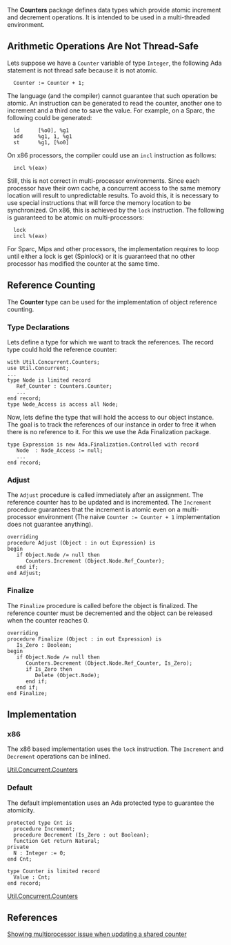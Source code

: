 The **Counters** package defines data types which provide
atomic increment and decrement operations.  It is intended to be used
in a multi-threaded environment.

## Arithmetic Operations Are Not Thread-Safe ##

Lets suppose we have a `Counter` variable of type `Integer`,
the following Ada statement is not thread safe because it is not atomic.
```
  Counter := Counter + 1;
```

The language (and the compiler) cannot guarantee that such operation be atomic.
An instruction can be generated to read the counter, another one to increment and
a third one to save the value.  For example, on a Sparc, the following could
be generated:

```
  ld      [%o0], %g1
  add     %g1, 1, %g1
  st      %g1, [%o0]
```

On x86 processors, the compiler could use an `incl` instruction as follows:

```
  incl %(eax)
```

Still, this is not correct in multi-processor environments.  Since each processor
have their own cache, a concurrent access to the same memory location will result
to unpredictable results.  To avoid this, it is necessary to use special instructions
that will force the memory location to be synchronized.  On x86, this is achieved
by the `lock` instruction.  The following is guaranteed to be atomic on multi-processors:

```
  lock
  incl %(eax)
```

For Sparc, Mips and other processors, the implementation requires to loop until
either a lock is get (Spinlock) or it is guaranteed that no other processor has
modified the counter at the same time.


## Reference Counting ##

The **Counter** type can be used for the implementation of object reference
counting.

### Type Declarations ###
Lets define a type for which we want to track the references.  The record
type could hold the reference counter:

```
with Util.Concurrent.Counters;
use Util.Concurrent;
...
type Node is limited record
   Ref_Counter : Counters.Counter;
   ...
end record;
type Node_Access is access all Node;
```

Now, lets define the type that will hold the access to our object instance.
The goal is to track the references of our instance in order to free it
when there is no reference to it.  For this we use the Ada Finalization
package.

```
type Expression is new Ada.Finalization.Controlled with record
   Node  : Node_Access := null;
   ...
end record;
```

### Adjust ###

The `Adjust` procedure is called immediately after an assignment.
The reference counter has to be updated and is incremented.  The `Increment`
procedure guarantees that the increment is atomic even on a multi-processor
environment (The naive `Counter := Counter + 1` implementation does not guarantee
anything).

```
overriding
procedure Adjust (Object : in out Expression) is
begin
   if Object.Node /= null then
      Counters.Increment (Object.Node.Ref_Counter);
   end if;
end Adjust;
```


### Finalize ###

The `Finalize` procedure is called before the object is finalized.
The reference counter must be decremented and the object can be released when
the counter reaches 0.

```
overriding
procedure Finalize (Object : in out Expression) is
   Is_Zero : Boolean;
begin
   if Object.Node /= null then
      Counters.Decrement (Object.Node.Ref_Counter, Is_Zero);
      if Is_Zero then
         Delete (Object.Node);
      end if;
   end if;
end Finalize;
```

## Implementation ##

### x86 ###

The x86 based implementation uses the `lock` instruction.  The `Increment`
and `Decrement` operations can be inlined.

[Util.Concurrent.Counters](http://code.google.com/p/ada-util/source/browse/trunk/src/asm-x86/util-concurrent-counters.ads)

### Default ###

The default implementation uses an Ada protected type to guarantee the
atomicity.

```
protected type Cnt is
  procedure Increment;
  procedure Decrement (Is_Zero : out Boolean);
  function Get return Natural;
private
  N : Integer := 0;
end Cnt;

type Counter is limited record
  Value : Cnt;
end record;
```

[Util.Concurrent.Counters](http://code.google.com/p/ada-util/source/browse/trunk/src/asm-none/util-concurrent-counters.ads)

## References ##

[Showing multiprocessor issue when updating a shared counter](http://blog.vacs.fr/index.php?post/2011/02/01/Showing-multiprocessor-issue-when-updating-a-shared-counter)